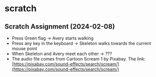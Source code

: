 # scratch

## Scratch Assignment (2024-02-08)
- Press Green flag -> Avery starts walking
- Press any key in the keyboard -> Skeleton walks towards the current mouse point
- When Skeleton and Avery meet each other -> ???
- The audio file comes from Cartoon Scream 1 by Pixabay. The link: [https://pixabay.com/sound-effects/search/scream/](https://pixabay.com/sound-effects/search/scream/)